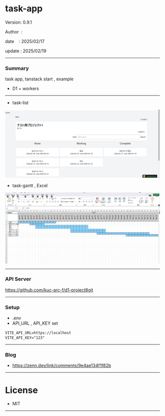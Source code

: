 ﻿# task-app

 Version: 0.9.1

 Author  : 

 date    : 2025/02/17  

 update  : 2025/02/19

***
### Summary

task app, tanstack start , example

* D1 + workers

***
* task-list

![img1](/image/task-list.png)

* task-gantt , Excel

![img1](/image/task-gantt.png)


***
### API Server

https://github.com/kuc-arc-f/d1-project8git

***
### Setup

* .env
* API_URL , API_KEY set
```
VITE_API_URL=https://localhost
VITE_API_KEY="123"
```

***
### Blog

* https://zenn.dev/link/comments/9e4ae134f1f82b

***
# License

* MIT

***

